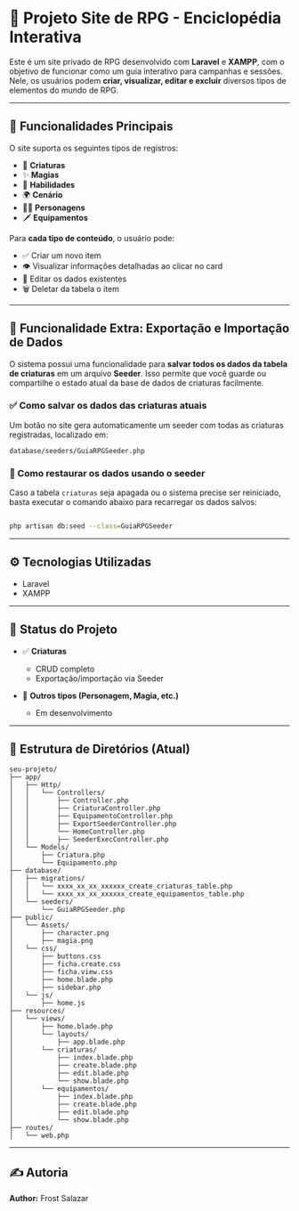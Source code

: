 # 🌟 Projeto Site de RPG - Enciclopédia Interativa

Este é um site privado de RPG desenvolvido com **Laravel** e **XAMPP**, com o objetivo de funcionar como um guia interativo para campanhas e sessões. Nele, os usuários podem **criar, visualizar, editar e excluir** diversos tipos de elementos do mundo de RPG.

---

## 📌 Funcionalidades Principais

O site suporta os seguintes tipos de registros:

- 🐉 **Criaturas**
- ✨ **Magias**
- 🎯 **Habilidades**
- 🌍 **Cenário**
- 🧙‍♂️ **Personagens**
- 🗡️ **Equipamentos**

Para **cada tipo de conteúdo**, o usuário pode:

- ✅ Criar um novo item  
- 👁️ Visualizar informações detalhadas ao clicar no card  
- 📝 Editar os dados existentes  
- 🗑️ Deletar da tabela o item  

---

## 💾 Funcionalidade Extra: Exportação e Importação de Dados

O sistema possui uma funcionalidade para **salvar todos os dados da tabela de criaturas** em um arquivo **Seeder**. Isso permite que você guarde ou compartilhe o estado atual da base de dados de criaturas facilmente.

### ✅ Como salvar os dados das criaturas atuais

Um botão no site gera automaticamente um seeder com todas as criaturas registradas, localizado em:

```
database/seeders/GuiaRPGSeeder.php
```

### 🔄 Como restaurar os dados usando o seeder

Caso a tabela `criaturas` seja apagada ou o sistema precise ser reiniciado, basta executar o comando abaixo para recarregar os dados salvos:

```bash

php artisan db:seed --class=GuiaRPGSeeder

```

---

## ⚙️ Tecnologias Utilizadas

- Laravel
- XAMPP

---

## 🚧 Status do Projeto

- ✅ **Criaturas**
  - CRUD completo
  - Exportação/importação via Seeder

- 🔧 **Outros tipos (Personagem, Magia, etc.)**
  - Em desenvolvimento

---

## 📁 Estrutura de Diretórios (Atual)

```
seu-projeto/
├── app/
│   ├── Http/
│   │   └── Controllers/
│   │       ├── Controller.php
│   │       ├── CriaturaController.php
│   │       ├── EquipamentoController.php
│   │       ├── ExportSeederController.php
│   │       └── HomeController.php
│   │       ├── SeederExecController.php
│   └── Models/
│       ├── Criatura.php
│       └── Equipamento.php
├── database/
│   ├── migrations/
│   │   └── xxxx_xx_xx_xxxxxx_create_criaturas_table.php
│   │   └── xxxx_xx_xx_xxxxxx_create_equipamentos_table.php
│   └── seeders/
│       └── GuiaRPGSeeder.php
├── public/
│   └── Assets/
│       ├── character.png
│       ├── magia.png
│   └── css/
│       ├── buttons.css
│       ├── ficha.create.css
│       ├── ficha.view.css
│       ├── home.blade.php
│       ├── sidebar.php
│   └── js/
│       ├── home.js
├── resources/
│   └── views/
│       ├── home.blade.php
│       └── layouts/
│           ├── app.blade.php
│       └── criaturas/
│           ├── index.blade.php
│           ├── create.blade.php
│           ├── edit.blade.php
│           └── show.blade.php
│       └── equipamentos/
│           ├── index.blade.php
│           ├── create.blade.php
│           ├── edit.blade.php
│           └── show.blade.php
├── routes/
│   └── web.php
```

---

## ✍️ Autoria

**Author:** Frost Salazar
